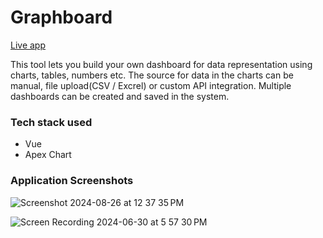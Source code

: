 # Graphboard

[Live app](https://graphboards.firebaseapp.com/)

This tool lets you build your own dashboard for data representation using charts, tables, numbers etc. The source for data in the charts can be manual, file upload(CSV / Excrel) or custom API integration. Multiple dashboards can be created and saved in the system.

### Tech stack used
- Vue
- Apex Chart

### Application Screenshots
![Screenshot 2024-08-26 at 12 37 35 PM](https://github.com/user-attachments/assets/ac930a48-ca9e-48f0-8076-71c5d48abd14)


![Screen Recording 2024-06-30 at 5 57 30 PM](https://github.com/uditgogoi/GraphBoard/assets/19547501/695ef80e-7c5d-4881-aec7-4abafde862f0)
